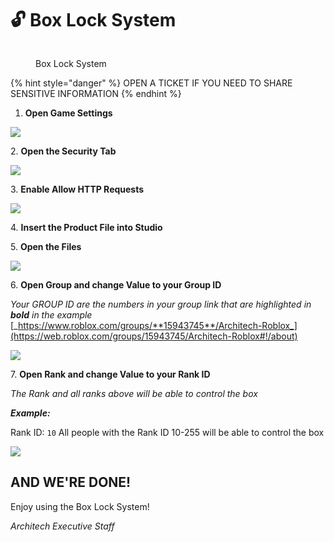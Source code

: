 # 🔓 Box Lock System



<figure><img src="../.gitbook/assets/Box.png" alt=""><figcaption><p>Box Lock System</p></figcaption></figure>

{% hint style="danger" %}
OPEN A TICKET IF YOU NEED TO SHARE SENSITIVE INFORMATION
{% endhint %}

1. **Open Game Settings**

![](<../.gitbook/assets/Screenshot 2022-12-16 at 5.40.26 PM.png>)

2\. **Open the Security Tab**

![](<../.gitbook/assets/Screenshot 2022-12-16 at 5.41.25 PM.png>)

3\. **Enable Allow HTTP Requests**

![](<../.gitbook/assets/Screenshot 2022-12-16 at 5.42.53 PM.png>)

4\. **Insert the Product File into Studio**

5\. **Open the Files**

![](<../.gitbook/assets/Screenshot 2022-12-16 at 5.49.29 PM.png>)

6\. **Open Group and change Value to your Group ID**

_Your GROUP ID are the numbers in your group link that are highlighted in **bold** in the example_ [_https://www.roblox.com/groups/**15943745**/Architech-Roblox_](https://web.roblox.com/groups/15943745/Architech-Roblox#!/about)

![](<../.gitbook/assets/Screenshot 2022-12-16 at 5.53.35 PM.png>)

7\. **Open Rank and change Value to your Rank ID**

&#x20;_The Rank and all ranks above will be able to control the box_

_**Example:**_

Rank ID: `10` All people with the Rank ID 10-255 will be able to control the box

![](<../.gitbook/assets/Screenshot 2022-12-16 at 5.53.41 PM.png>)

## AND WE'RE DONE!



Enjoy using the Box Lock System!

_Architech Executive Staff_
